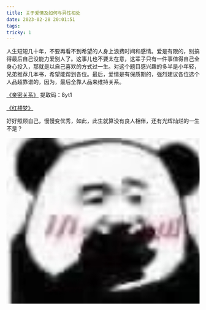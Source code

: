 ```yaml
---
title: 关于爱情及如何与异性相处
date: 2023-02-28 20:01:51
tags:
tricky: 1
---
```


人生短短几十年，不要再看不到希望的人身上浪费时间和感情。爱是有限的，别搞得最后自己没能力爱别人了。这事儿也不要太在意，这辈子只有一件事值得自己全身心投入，那就是以自己喜欢的方式过一生。对这个题目感兴趣的多半是小年轻，兄弟推荐几本书，希望能帮到各位。最后，爱情是有保质期的，强烈建议各位选个人品超靠谱的，因为，最后全靠人品来维持关系。

[《亲密关系》](https://pan.baidu.com/s/1koenK39YxfMdxUwzmenp7g?pwd=8yt1) 
提取码：8yt1

[《红楼梦》](https://weread.qq.com/web/bookDetail/33c322805e21dd33c137bdf)


好好照顾自己，慢慢变优秀，如此，此生就算没有良人相伴，还有光辉灿烂的一生不是？


<center>

![img](关于爱情及如何与异性相处/01.jpg)

</center>